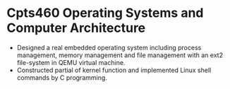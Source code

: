 # Cpts460 Operating Systems and Computer Architecture
- Designed a real embedded operating system including process management, memory management and file management with an ext2 file-system in QEMU virtual machine.
- Constructed partial of kernel function and implemented Linux shell commands by C programming.
